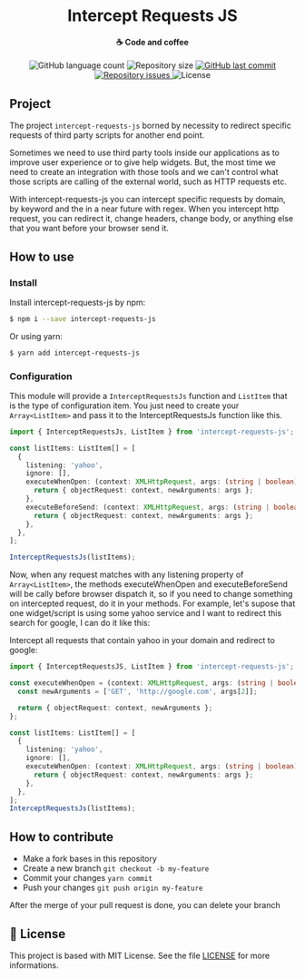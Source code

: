 <h1 align="center">
    Intercept Requests JS
</h1>

<h4 align="center">
    ☕ Code and coffee
</h4>
<p align="center">
  <img alt="GitHub language count" src="https://img.shields.io/github/languages/count/luispmoraisc/intercept_requests_js?style=for-the-badge">

  <img alt="Repository size" src="https://img.shields.io/github/repo-size/luispmoraisc/intercept_requests_js?style=for-the-badge">
  
  <a href="https://github.com/luispmoraisc/intercept_requests_js/commits/master">
    <img alt="GitHub last commit" src="https://img.shields.io/github/last-commit/luispmoraisc/intercept_requests_js/master?style=for-the-badge">
  </a>

  <a href="https://github.com/luispmoraisc/intercept_requests_js/issues">
    <img alt="Repository issues" src="https://img.shields.io/github/issues/luispmoraisc/intercept_requests_js?style=for-the-badge">
  </a>

  <img alt="License" src="https://img.shields.io/badge/license-MIT-brightgreen">
</p>

## Project

The project `intercept-requests-js` borned by necessity to redirect specific requests of third party scripts for another
end point.

Sometimes we need to use third party tools inside our applications as to improve user experience or to give help
widgets. But, the most time we need to create an integration with those tools and we can't control what those scripts
are calling of the external world, such as HTTP requests etc.

With intercept-requests-js you can intercept specific requests by domain, by keyword and the in a near future with
regex. When you intercept http request, you can redirect it, change headers, change body, or anything else that you want
before your browser send it.

## How to use

### Install

Install intercept-requests-js by npm:

```sh
$ npm i --save intercept-requests-js
```

Or using yarn:

```sh
$ yarn add intercept-requests-js
```

### Configuration

This module will provide a `InterceptRequestsJs` function and `ListItem` that is the type of configuration item. You
just need to create your `Array<ListItem>` and pass it to the InterceptRequestsJs function like this.

```ts
import { InterceptRequestsJs, ListItem } from 'intercept-requests-js';

const listItems: ListItem[] = [
  {
    listening: 'yahoo',
    ignore: [],
    executeWhenOpen: (context: XMLHttpRequest, args: (string | boolean)[]) => {
      return { objectRequest: context, newArguments: args };
    },
    executeBeforeSend: (context: XMLHttpRequest, args: (string | boolean)[]) => {
      return { objectRequest: context, newArguments: args };
    },
  },
];

InterceptRequestsJs(listItems);
```

Now, when any request matches with any listening property of `Array<ListItem>`, the methods executeWhenOpen and
executeBeforeSend will be cally before browser dispatch it, so if you need to change something on intercepted request,
do it in your methods. For example, let's supose that one widget/script is using some yahoo service and I want to
redirect this search for google, I can do it like this:

Intercept all requests that contain yahoo in your domain and redirect to google:

```ts
import { InterceptRequestsJS, ListItem } from 'intercept-requests-js';

const executeWhenOpen = (context: XMLHttpRequest, args: (string | boolean)[]) => {
  const newArguments = ['GET', 'http://google.com', args[2]];

  return { objectRequest: context, newArguments };
};

const listItems: ListItem[] = [
  {
    listening: 'yahoo',
    ignore: [],
    executeWhenOpen: (context: XMLHttpRequest, args: (string | boolean)[]) => {
      return { objectRequest: context, newArguments: args };
    },
  },
];
InterceptRequestsJs(listItems);
```

## How to contribute

- Make a fork bases in this repository
- Create a new branch `git checkout -b my-feature`
- Commit your changes `yarn commit`
- Push your changes `git push origin my-feature`

After the merge of your pull request is done, you can delete your branch

## 📝 License

This project is based with MIT License. See the file [LICENSE](LICENSE) for more informations.
